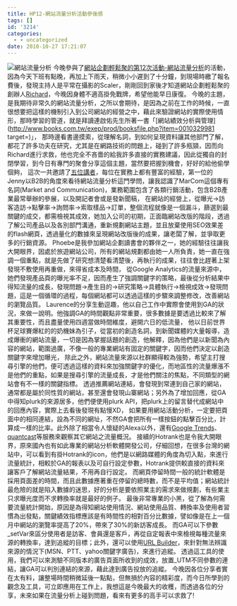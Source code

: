 ```yaml
---
title: HP12-網站流量分析活動參後感
tags: []
id: '3214'
categories:
  - - uncategorized
date: 2010-10-27 17:21:07
---
```


![網站流量分析](https://oberonlai.blog/wp-content/uploads/2010/10/gaff.gif) 今晚參與了[網站企劃輕鬆聚的第12次活動-網站流量分析](http://www.hpx-party.com/hpx-events/hp12)的活動，因為今天下班有點晚，再加上下雨天，稍微小小遲到了十分鐘，到現場時繳了報名費後，發現主持人是平常在攝影的Scaler，剛剛回到家後才知道網站企劃輕鬆聚的創辦人[Richard](http://www.facebook.com/frichard)，今晚因身體不適高掛免戰牌，希望他能早日康復。 今晚的主題，是我期待非常久的網站流量分析，之所以會期待，是因為之前在工作的時候，一直很想要把這樣的機制引入到公司網站的經營之中，藉此來驗證網站的實際使用情形，那時學習的管道，就是拜讀連啟佑先生所著一書「[網站績效分析與管理](http://www.books.com.tw/exep/prod/booksfile.php?item=0010329981 target=)」， 那時邊看書邊摸索，從理解名詞，到如何呈現資料讓其他部門了解，都花了許多功夫在研究，尤其是在網路技術的問題上，碰到了許多瓶頸，因而向Richard進行求救，他也完全不吝嗇的給我許多直接的實務建議，因此從獨自的封閉學習，到今日有專門的聚會分享這個主題，當然要把握到機會，好好的給他偷學個夠， 這次一共邀請了[五位講者](http://www.hpx-party.com/hpx-events/hp12)，每位在實務上都有豐富的經驗，第一位的Jenny以B2B的角度來看待網站流量分析這門學問，讓我認識了MarCom這個專有名詞(Market and Communication)，業務範圍包含了各類行銷活動，包含B2B產業最常舉辦的參展，以及開記者會或是發新聞稿， 在網站的經營上，從曝光->訪客造訪->點擊率->詢問率->索取樣品->訂單，整個流程就像是一個漏斗，篩選到最關鍵的成交，都需檢視其成效，她加入公司的初期，正面臨網站改版的階段，透過了解公司產品以及各別部門溝通，重新規劃網站主題，並且放棄使用SEO效果差的flash網頁，透過量化的數據來呈現網站改版後的成果，讓老闆了解，並爭取更多的行銷資源。 Phoebe是我參加網站企劃讀書會的夥伴之一，她的經驗往往讓我大開眼界，因處於旅遊網站公司，所有的網站規劃都由她一人所負責，她一直在強調一個重點，就是先做了研究想清楚看清楚後，再執行的成果，往往會比趕著上架發現不敷使用再重做，來得省成本及時間， 從Google Analytics的流量來源中，她們發現產品頁的曝光率不足，因而產生了強調關鍵字的策略，最後從分析結果中得知流量的成長，發現問題→產生目的→研究策略→具體執行→檢視成效→發現問題，這是一個循環的過程，每個網站都可以透過這樣的步驟來調整修改，改善網站的瀏覽品質。 Laurence的分享生動逗趣，他以自己工作中實際會使用到GA的狀況，來做一說明。他強調GA的時間觀點非常重要，很多數據是要透過比較來了解其重要性，而且盡量使用四週當做時間維度，避開六日的低流量， 他以日前世界杯足球賽爆紅的的奶機妹為引子，從當初的創造名詞，到新聞媒體的大量報導，造成爆衝的網站流量，一切是因為掌握話題的創造，他解釋，因為他們是以新聞為內容的網站，範圍過廣，不像一般的專業網站有固定的關鍵字，因而他們決定以創造關鍵字來增加曝光， 除此之外，網站流量來源以社群顯得較為強勢，希望主打搜尋引擎的他們，便可透過這樣的資料來加強關鍵字的優化，而地區性的流量爆漲不是他們的重點，如果是搜尋引擎的流量成長，才是他們關注的焦點，不同類型的網站會有不一樣的關鍵指標。 透過推薦網站連結，會發現到常連到自己家的網站，通常都是屬於同性質的網站，甚至還會發現山寨網站；另外為了增加回應，從GA中得知plurk的來源居多，他們便使用plurk API，把plurk上的留言替代成網站中的回應內容，實際上去看後發現有點慢XD， 如果要用網站活動分析，一定要把頁面中的相同連結，設為不同的網址，不然GA會把所有一樣按鈕的點擊百分比，計算成一樣的比率。此外除了相當令人懷疑的Alexa以外，還有[Google Trends](http://www.google.com/trends)、[quantcast](http://www.quantcast.com/)等服務來觀察其它網站之流量概況。 接續的Hotrank也是令我大開眼界，原來國內也有如此專業的網站分析軟體開發公司，仔細回想，在很多台灣的網站中，可以看到有掛Hotrank的icon，他們是以網路媒體的角度為切入點，來進行流量統計，相較於GA的報表以及可自行設定參數，Hotrank提供較直接的資料來讓客戶了解網站流量結果，不用再自行設定。 而網頁停留時間一般的統計軟體是採用頁面差的時間，而且此數據應著重在停留的總時數，而不是平均值；網站統計最危險的就是陷入數據的迷思，好的分析是要依照業主的需求來做規劃，有些業主只求曝光度而不求轉換率就是最好的例子。 最後非常專業的小黑，從了解為何需要流量統計開始，原因是為得知網站使用情況、網站使用品質、轉換率及使用者習慣為出發點，關鍵績效指標應該是有時間性的相對百分比數據，譬如像是在上一個月中網站的瀏覽率提高了20%，帶來了30%的新訪客成長。 而GA可以下參數\_setVar來區分使用者是訪客、會員還是客戶，再從自定報表中來檢視每種流量來源的轉換率，達到追縱的目標；此外，還可以使用[URL Builder](http://www.google.com/support/analytics/bin/answer.py?hl=en&answer=55578)，來針對無法辨識來源的情況下(MSN、PTT、yahoo關鍵字廣告)，來進行追縱。 透過這工具的使用，我們可以來測驗不同版本的廣告頁面所收到的成效，放置\_UTM不同參數的連結，讓GA可以判別連結的來源，藉此達到廣告投放的追縱。 今晚因各位分享者實在太有料，讓整場時間稍微延後一點點，但無損於內容的精彩度，而今日所學到的觀念及工具，可立即應用在工作上，我想這是今晚最大的收穫，而透過各位的分享，未來如果在流量分析上碰到問題，看來有更多的高手可以求救了!